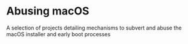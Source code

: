 # Abusing macOS
 A selection of projects detailing mechanisms to subvert and abuse the macOS installer and early boot processes
